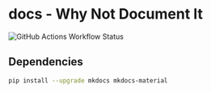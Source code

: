 # docs - Why Not Document It

![GitHub Actions Workflow Status](https://img.shields.io/github/actions/workflow/status/MarkHershey/docs/deploy.yml)


## Dependencies 

```bash
pip install --upgrade mkdocs mkdocs-material
```
